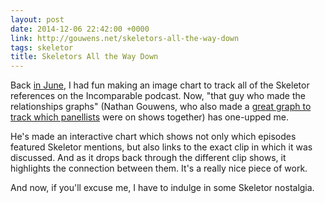 ```yaml
---
layout: post
date: 2014-12-06 22:42:00 +0000
link: http://gouwens.net/skeletors-all-the-way-down
tags: skeletor
title: Skeletors All the Way Down
---
```


Back [in June][me], I had fun making an image chart to track all of the Skeletor references on the Incomparable podcast. Now, "that guy who made the relationships graphs" (Nathan Gouwens, who also made a [great graph to track which panellists][panel] were on shows together) has one-upped me.

He's made an interactive chart which shows not only which episodes featured Skeletor mentions, but also links to the exact clip in which it was discussed. And as it drops back through the different clip shows, it highlights the connection between them. It's a really nice piece of work.

And now, if you'll excuse me, I have to indulge in some Skeletor nostalgia.

[me]: /2014/06/skeletor/
[panel]: http://gouwens.net/people-of-the-incomparable
